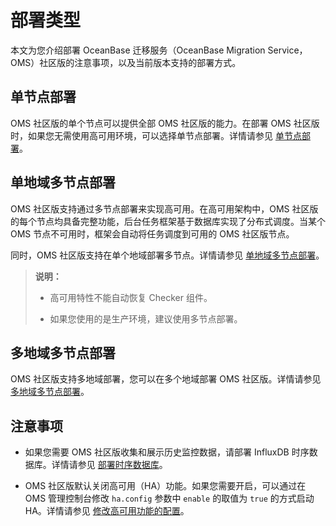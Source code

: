 # 部署类型

本文为您介绍部署 OceanBase 迁移服务（OceanBase Migration Service，OMS）社区版的注意事项，以及当前版本支持的部署方式。

## 单节点部署

OMS 社区版的单个节点可以提供全部 OMS 社区版的能力。在部署 OMS 社区版时，如果您无需使用高可用环境，可以选择单节点部署。详情请参见 [单节点部署](../4.deployment-guide/5.deploy-oms-on-a-single-node.md)。

## 单地域多节点部署

OMS 社区版支持通过多节点部署来实现高可用。在高可用架构中，OMS 社区版的每个节点均具备完整功能，后台任务框架基于数据库实现了分布式调度。当某个 OMS 节点不可用时，框架会自动将任务调度到可用的 OMS 社区版节点。

同时，OMS 社区版支持在单个地域部署多节点。详情请参见 [单地域多节点部署](../4.deployment-guide/6.deploy-oms-on-multiple-nodes-in-a-single-region.md)。

>**说明：**
>
>* 高可用特性不能自动恢复 Checker 组件。
>
>* 如果您使用的是生产环境，建议使用多节点部署。

## 多地域多节点部署

OMS 社区版支持多地域部署，您可以在多个地域部署 OMS 社区版。详情请参见 [多地域多节点部署](../4.deployment-guide/7.deploy-oms-on-multiple-nodes-in-multiple-regions.md)。

## 注意事项

* 如果您需要 OMS 社区版收集和展示历史监控数据，请部署 InfluxDB 时序数据库。详情请参见 [部署时序数据库](../4.deployment-guide/10.deploy-a-time-series-database.md)。

* OMS 社区版默认关闭高可用（HA）功能。如果您需要开启，可以通过在 OMS 管理控制台修改 `ha.config` 参数中 `enable` 的取值为 `true` 的方式启动 HA。详情请参见 [修改高可用功能的配置](../10.system-management/4.system-parameters/2.modify-ha-configurations.md)。
